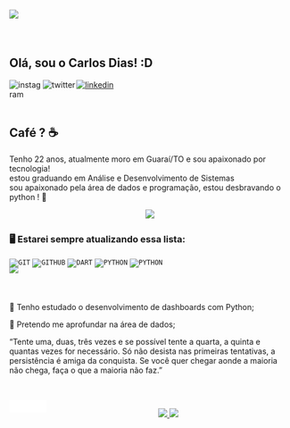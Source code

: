 <img align="right" width="550px" style="margin-top:-20px" src="https://i.ibb.co/0QBM271/png-transparent-brain-artificial-neural-network-deep-learning-neuron-artificial-intelligence-human-b.png">

</br>
</br>

<div dsplay="inline-block">
 
 <h2 align="left">Olá, sou o Carlos Dias! :D</h2>
 <a href="https://www.instagram.com/__carlos.dias/">
    <img align="left" width="60px" src="https://i.ibb.co/Pm3gpSS/icons8-instagram-logo-100.png" alt="instagram" style="vertical-align:top;">
  </a> 
  <a href="https://twitter.com/__carlos_dias">
    <img align="left" width="60px" src="https://i.ibb.co/hgcMbwT/icons8-linkedin-logo-100.png" alt="twitter" style="vertical-align:top;">
  </a>
  <a href="https://www.linkedin.com/in/carlos-dias-3213911a0/">
    <img width="60px" src="https://i.ibb.co/nkCPSrW/icons8-twitter-logo-100.png" alt="linkedin" style="vertical-align:top;">
  </a>
</div>





</br>
</br>

## Café ? ☕

Tenho 22 anos, atualmente moro em Guaraí/TO e sou apaixonado por tecnologia! <br>estou graduando em Análise e Desenvolvimento de Sistemas <br>sou apaixonado pela área de dados e programação, estou desbravando o python ! 🐍

<p align="center">
  <img src=https://images-wixmp-ed30a86b8c4ca887773594c2.wixmp.com/f/82270e70-01a6-4570-8622-80a356bb7daa/d9s3qze-ad3eebda-f706-4e7c-b4a6-061ba32869cd.gif?token=eyJ0eXAiOiJKV1QiLCJhbGciOiJIUzI1NiJ9.eyJpc3MiOiJ1cm46YXBwOjdlMGQxODg5ODIyNjQzNzNhNWYwZDQxNWVhMGQyNmUwIiwic3ViIjoidXJuOmFwcDo3ZTBkMTg4OTgyMjY0MzczYTVmMGQ0MTVlYTBkMjZlMCIsImF1ZCI6WyJ1cm46c2VydmljZTpmaWxlLmRvd25sb2FkIl0sIm9iaiI6W1t7InBhdGgiOiIvZi84MjI3MGU3MC0wMWE2LTQ1NzAtODYyMi04MGEzNTZiYjdkYWEvZDlzM3F6ZS1hZDNlZWJkYS1mNzA2LTRlN2MtYjRhNi0wNjFiYTMyODY5Y2QuZ2lmIn1dXX0.6q2LsMwNd1Vuxd6wbykXGTKpL6z0T9Xnpa1_iuSnVWc>
</p>

### 🖥️ Estarei sempre atualizando essa lista:
<code><img width="40px" src="https://cdn.jsdelivr.net/gh/devicons/devicon/icons/git/git-original.svg" title = "GIT"/></code>
<code><img width="40px" src="https://cdn.jsdelivr.net/gh/devicons/devicon/icons/github/github-original.svg" title = "GITHUB"/></code>
<code><img width="40px" src="https://cdn.jsdelivr.net/gh/devicons/devicon/icons/dart/dart-original.svg" title = "DART"/></code>
<code><img width="40px" src="https://cdn.jsdelivr.net/gh/devicons/devicon/icons/python/python-original.svg" title = "PYTHON"/></code>
<code><img width="40px" src="https://cdn.jsdelivr.net/gh/devicons/devicon/icons/flutter/flutter-original.svg" title = "PYTHON"/></code>

<img align="right" width="550px" style="margin-top:-20px" src="https://cdn-images-1.medium.com/fit/t/1600/480/1*U45jQo1WplnCynD9NN6_AQ.gif">
</br>
</br>
<div display="inline-block">
 <p align="left">🐍 Tenho estudado o desenvolvimento de dashboards com Python;</p>
 <p align="left">🎲 Pretendo me aprofundar na área de dados;</p>
 <p align="left">“Tente uma, duas, três vezes e se possível tente a quarta, a quinta e quantas vezes for necessário. Só não desista nas primeiras tentativas, a persistência é amiga da conquista. Se você quer chegar aonde a maioria não chega, faça o que a maioria não faz.”</p>
</div>

</br>

<a href="https://www.instagram.com/__carlos.dias/" target="_blank"><img align="left" alt="Instagram" width="22px" src="https://github.com/Aakarsh-B/trying-repos/blob/master/insta.svg" />
<a href="https://twitter.com/__carlos_dias" target="_blank"><img align="left" alt="Twitter" width="22px" src="https://github.com/Aakarsh-B/trying-repos/blob/master/twitter.svg" />
<a href="https://www.linkedin.com/in/carlos-dias-3213911a0/" target="_blank"><img align="left" alt="LinkedIn" width="22px" src="https://github.com/Aakarsh-B/trying-repos/blob/master/linkedin.svg" />


##
<p align="center">
<a href="https://github.com/carlosdias-ctrl">
  <img height="180em" src="https://github-readme-stats.vercel.app/api/top-langs/?username=carlosdias-ctrl&layout=compact&langs_count=7&theme=dracula"/>
  <img height="180em" src="https://github-readme-stats.vercel.app/api?username=carlosdias-ctrl&show_icons=true&theme=dracula&include_all_commits=true&count_private=true"/>
</a>
</p>

  
 
  
  


